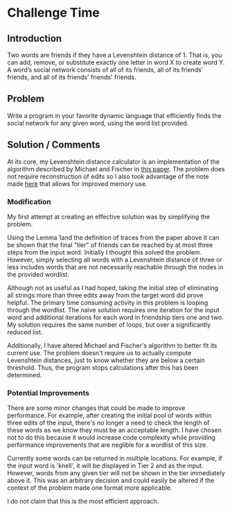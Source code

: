 # Challenge Time

## Introduction
Two words are friends if they have a Levenshtein distance of 1. That is, you
can add, remove, or substitute exactly one letter in word X to create word Y.
A word’s social network consists of all of its friends, all of its friends' friends, and all of its friends' friends' friends.

## Problem
Write a program in your favorite dynamic language that efficiently finds the
social network for any given word, using the word list provided.

## Solution / Comments

At its core, my Levenshtein distance calculator is an implementation of the algorithm described by Michael and Fischer in [this paper](http://dl.acm.org/citation.cfm?doid=321796.321811). The problem does not require reconstruction of edits so I also took advantage of the note made [here](http://en.wikipedia.org/wiki/Levenshtein_distance#Iterative_with_two_matrix_rows) that allows for improved memory use.

### Modification

My first attempt at creating an effective solution was by simplifying the problem. 

Using the Lemma 1and the definition of traces from the paper above it can be shown that the final "tier" of friends can be reached by at most three steps from the input word. Initially I thought this solved the problem. However, simply selecting all words with a Levenshtein distance of three or less includes words that are not necessarily reachable through the nodes in the provided wordlist.

Although not as useful as I had hoped, taking the initial step of eliminating all strings more than three edits away from the target word did prove helpful. The primary time consuming activity in this problem is looping through the wordlist. The naive solution requires one iteration for the input word and additional iterations for each word in friendship tiers one and two. My solution requires the same number of loops, but over a significantly reduced list.

Additionally, I have altered Michael and Fischer's algorithm to better fit its current use. The problem doesn't require us to actually compute Levenshtein distances, just to know whether they are below a certain threshold. Thus, the program stops calculations after this has been determined.

### Potential Improvements
There are some minor changes that could be made to improve performance. For example, after creating the initial pool of words within three edits of the input, there's no longer a need to check the length of these words as we know they must be an acceptable length. I have chosen not to do this because it would increase code complexity while providing performance improvements that are neglible for a wordlist of this size.

Currently some words can be returned in multiple locations. For example, if the input word is 'knell', it will be displayed in Tier 2 and as the input. However, words from any given tier will not be shown in the tier immediately above it. This was an arbitrary decision and could easily be altered if the context of the problem made one format more applicable.

I do not claim that this is the most efficient approach. 


